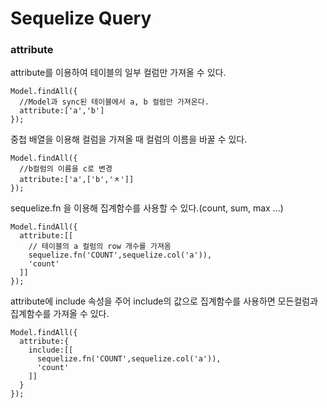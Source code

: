 # Sequelize Query

### attribute

attribute를 이용하여 테이블의 일부 컬럼만 가져올 수 있다.
```
Model.findAll({
  //Model과 sync된 테이블에서 a, b 컬럼만 가져온다.
  attribute:['a','b']
});
```

중첩 배열을 이용해 컬럼을 가져올 때 컬럼의 이름을 바꿀 수 있다.
```
Model.findAll({
  //b컬럼의 이름을 c로 변경
  attribute:['a',['b','ㅊ']]
});
```

sequelize.fn 을 이용해 집계함수를 사용할 수 있다.(count, sum, max ...)
```
Model.findAll({
  attribute:[[
    // 테이블의 a 컬럼의 row 개수를 가져옴
    sequelize.fn('COUNT',sequelize.col('a')),
    'count'
  ]]
});
```

attribute에 include 속성을 주어 include의 값으로 집계함수를 사용하면 모든컬럼과 집계함수를 가져올 수 있다.
```
Model.findAll({
  attribute:{
    include:[[
      sequelize.fn('COUNT',sequelize.col('a')),
      'count'
    ]]
  }
});
```

